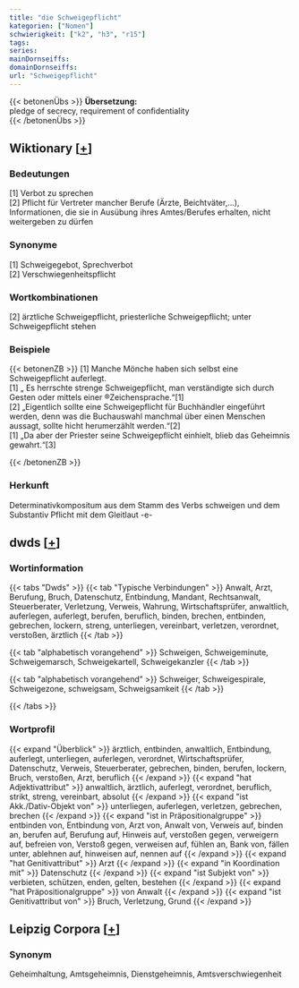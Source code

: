 ```yaml
---
title: "die Schweigepflicht"
kategorien: ["Nomen"]
schwierigkeit: ["k2", "h3", "r15"]
tags:
series:
mainDornseiffs:
domainDornseiffs:
url: "Schweigepflicht"
---
```


{{< betonenÜbs >}}
**Übersetzung:**  
pledge of secrecy, requirement of confidentiality  
{{< /betonenÜbs >}}

## Wiktionary [[+](https://de.wiktionary.org/wiki/Schweigepflicht)]

### Bedeutungen
[1] Verbot zu sprechen  
[2] Pflicht für Vertreter mancher Berufe (Ärzte, Beichtväter,…), Informationen, die sie in Ausübung ihres Amtes/Berufes erhalten, nicht weitergeben zu dürfen  

### Synonyme
[1] Schweigegebot, Sprechverbot  
[2] Verschwiegenheitspflicht  

### Wortkombinationen
[2] ärztliche Schweigepflicht, priesterliche Schweigepflicht; unter Schweigepflicht stehen  

### Beispiele
{{< betonenZB >}}
[1] Manche Mönche haben sich selbst eine Schweigepflicht auferlegt.  
[1] „ Es herrschte strenge Schweigepflicht, man verständigte sich durch Gesten oder mittels einer ®Zeichensprache.“[1]  
[2] „Eigentlich sollte eine Schweigepflicht für Buchhändler eingeführt werden, denn was die Buchauswahl manchmal über einen Menschen aussagt, sollte hicht herumerzählt werden.“[2]  
[1] „Da aber der Priester seine Schweigepflicht einhielt, blieb das Geheimnis gewahrt.“[3]  

{{< /betonenZB >}}
### Herkunft
Determinativkompositum aus dem Stamm des Verbs schweigen und dem Substantiv Pflicht mit dem Gleitlaut -e-  



## dwds [[+](https://www.dwds.de/wb/Schweigepflicht)]

### Wortinformation
{{< tabs "Dwds" >}}
{{< tab "Typische Verbindungen" >}}
Anwalt, Arzt, Berufung, Bruch, Datenschutz, Entbindung, Mandant, Rechtsanwalt, Steuerberater, Verletzung, Verweis, Wahrung, Wirtschaftsprüfer, anwaltlich, auferlegen, auferlegt, berufen, beruflich, binden, brechen, entbinden, gebrechen, lockern, streng, unterliegen, vereinbart, verletzen, verordnet, verstoßen, ärztlich
{{< /tab >}}

{{< tab "alphabetisch vorangehend" >}}
Schweigen, Schweigeminute, Schweigemarsch, Schweigekartell, Schweigekanzler
{{< /tab >}}

{{< tab "alphabetisch vorangehend" >}}
Schweiger, Schweigespirale, Schweigezone, schweigsam, Schweigsamkeit
{{< /tab >}}

{{< /tabs >}}

### Wortprofil
{{< expand "Überblick" >}} ärztlich, entbinden, anwaltlich, Entbindung, auferlegt, unterliegen, auferlegen, verordnet, Wirtschaftsprüfer, Datenschutz, Verweis, Steuerberater, gebrechen, binden, berufen, lockern, Bruch, verstoßen, Arzt, beruflich {{< /expand >}}
{{< expand "hat Adjektivattribut" >}} anwaltlich, ärztlich, auferlegt, verordnet, beruflich, strikt, streng, vereinbart, absolut {{< /expand >}}
{{< expand "ist Akk./Dativ-Objekt von" >}} unterliegen, auferlegen, verletzen, gebrechen, brechen {{< /expand >}}
{{< expand "ist in Präpositionalgruppe" >}} entbinden von, Entbindung von, Arzt von, Anwalt von, Verweis auf, binden an, berufen auf, Berufung auf, Hinweis auf, verstoßen gegen, verweigern auf, befreien von, Verstoß gegen, verweisen auf, fühlen an, Bank von, fällen unter, ablehnen auf, hinweisen auf, nennen auf {{< /expand >}}
{{< expand "hat Genitivattribut" >}} Arzt {{< /expand >}}
{{< expand "in Koordination mit" >}} Datenschutz {{< /expand >}}
{{< expand "ist Subjekt von" >}} verbieten, schützen, enden, gelten, bestehen {{< /expand >}}
{{< expand "hat Präpositionalgruppe" >}} von Anwalt {{< /expand >}}
{{< expand "ist Genitivattribut von" >}} Bruch, Verletzung, Grund {{< /expand >}}

## Leipzig Corpora [[+](https://corpora.uni-leipzig.de/en/res?word=Schweigepflicht&corpusId=deu_newscrawl-public_2018)]


### Synonym
Geheimhaltung, Amtsgeheimnis, Dienstgeheimnis, Amtsverschwiegenheit

